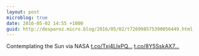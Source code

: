 ```yaml
---
layout: post
microblog: true
date: 2016-05-02 14:55 +1000
guid: http://desparoz.micro.blog/2016/05/02/t726998575390056449.html
---
```

Contemplating the Sun    via NASA [t.co/Txj4LIxPQ...](https://t.co/Txj4LIxPQ3) [t.co/8Y5SskAX7...](https://t.co/8Y5SskAX7N)
